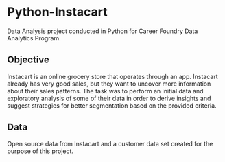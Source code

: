 # Python-Instacart
Data Analysis project conducted in Python for Career Foundry Data Analytics Program.

## Objective
Instacart is an online grocery store that operates through an app. Instacart already has very good sales, but they want to uncover more information about their sales patterns. The task was to perform an initial data and exploratory analysis of some of their data in order to derive insights and suggest strategies for better segmentation based on the provided criteria.

## Data
Open source data from Instacart and a customer data set created for the purpose of this project.
